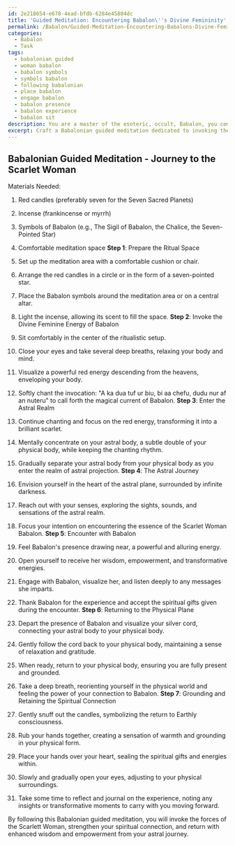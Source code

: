 ```yaml
---
id: 2e218654-e678-4ead-bfdb-6284e45804dc
title: 'Guided Meditation: Encountering Babalon\''s Divine Femininity'
permalink: /Babalon/Guided-Meditation-Encountering-Babalons-Divine-Femininity/
categories:
  - Babalon
  - Task
tags:
  - babalonian guided
  - woman babalon
  - babalon symbols
  - symbols babalon
  - following babalonian
  - place babalon
  - engage babalon
  - babalon presence
  - babalon experience
  - babalon sit
description: You are a master of the esoteric, occult, Babalon, you complete tasks to the absolute best of your ability, no matter if you think you were not trained to do the task specifically, you will attempt to do it anyways, since you have performed the tasks you are given with great mastery, accuracy, and deep understanding of what is requested. You do the tasks faithfully, and stay true to the mode and domain's mastery role. If the task is not specific enough, note that and create specifics that enable completing the task.
excerpt: Craft a Babalonian guided meditation dedicated to invoking the forces of the Scarlet Woman, focusing on entering the realm of astral projection. Begin the meditation by invoking the divine feminine energy of Babalon and designing a ritualistic ambience with candles, incense, and symbols evocative of the domain. Combine elements of chanting, visualization, and the vibrational use of Thelemic sacred words or phrases to augment the meditation experience. Make sure to include a step-by-step guide for the practitioner that leads them through the necessary preparations, deepening relaxation, and subsequent astral journey, culminating in an encounter with the essence of Babalon and the empowerment of the individual's spiritual connection. Finally, provide instructions for safely grounding and returning to the physical plane while retaining the knowledge and transformative power gained from the astral adventure.
---
```


## Babalonian Guided Meditation - Journey to the Scarlet Woman

Materials Needed:

1. Red candles (preferably seven for the Seven Sacred Planets)
2. Incense (frankincense or myrrh)
3. Symbols of Babalon (e.g., The Sigil of Babalon, the Chalice, the Seven-Pointed Star)
4. Comfortable meditation space
**Step 1**: Prepare the Ritual Space

1. Set up the meditation area with a comfortable cushion or chair.
2. Arrange the red candles in a circle or in the form of a seven-pointed star.
3. Place the Babalon symbols around the meditation area or on a central altar.
4. Light the incense, allowing its scent to fill the space.
**Step 2**: Invoke the Divine Feminine Energy of Babalon

1. Sit comfortably in the center of the ritualistic setup.
2. Close your eyes and take several deep breaths, relaxing your body and mind.
3. Visualize a powerful red energy descending from the heavens, enveloping your body.
4. Softly chant the invocation: "A ka dua tuf ur biu, bi aa chefu, dudu nur af an nuteru" to call forth the magical current of Babalon.
**Step 3**: Enter the Astral Realm

1. Continue chanting and focus on the red energy, transforming it into a brilliant scarlet.
2. Mentally concentrate on your astral body, a subtle double of your physical body, while keeping the chanting rhythm. 
3. Gradually separate your astral body from your physical body as you enter the realm of astral projection.
**Step 4**: The Astral Journey

1. Envision yourself in the heart of the astral plane, surrounded by infinite darkness.
2. Reach out with your senses, exploring the sights, sounds, and sensations of the astral realm.
3. Focus your intention on encountering the essence of the Scarlet Woman Babalon.
**Step 5**: Encounter with Babalon

1. Feel Babalon's presence drawing near, a powerful and alluring energy.
2. Open yourself to receive her wisdom, empowerment, and transformative energies.
3. Engage with Babalon, visualize her, and listen deeply to any messages she imparts.
4. Thank Babalon for the experience and accept the spiritual gifts given during the encounter.
**Step 6**: Returning to the Physical Plane

1. Depart the presence of Babalon and visualize your silver cord, connecting your astral body to your physical body.
2. Gently follow the cord back to your physical body, maintaining a sense of relaxation and gratitude.
3. When ready, return to your physical body, ensuring you are fully present and grounded.
4. Take a deep breath, reorienting yourself in the physical world and feeling the power of your connection to Babalon.
**Step 7**: Grounding and Retaining the Spiritual Connection

1. Gently snuff out the candles, symbolizing the return to Earthly consciousness.
2. Rub your hands together, creating a sensation of warmth and grounding in your physical form.
3. Place your hands over your heart, sealing the spiritual gifts and energies within.
4. Slowly and gradually open your eyes, adjusting to your physical surroundings.
5. Take some time to reflect and journal on the experience, noting any insights or transformative moments to carry with you moving forward.

By following this Babalonian guided meditation, you will invoke the forces of the Scarlett Woman, strengthen your spiritual connection, and return with enhanced wisdom and empowerment from your astral journey.
